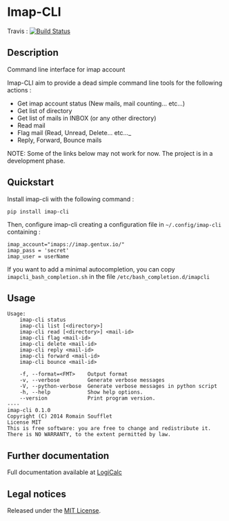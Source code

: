 Imap-CLI
========

Travis :
[![Build Status](https://travis-ci.org/Gentux/imap-cli.svg?branch=master)](https://travis-ci.org/Gentux/imap-cli)

## Description ##

Command line interface for imap account

Imap-CLI aim to provide a dead simple command line tools for the following actions :

* Get imap account status (New mails, mail counting… etc…)
* Get list of directory
* Get list of mails in INBOX (or any other directory)
* Read mail
* Flag mail (Read, Unread, Delete… etc…_
* Reply, Forward, Bounce mails

NOTE: Some of the links below may not work for now. The project is in a development phase.


## Quickstart ##

Install imap-cli with the following command :

```
pip install imap-cli
```

Then, configure imap-cli creating a configuration file in `~/.config/imap-cli` containing :

    imap_account="imaps://imap.gentux.io/"
    imap_pass = 'secret'
    imap_user = userName

If you want to add a minimal autocompletion, you can copy `imapcli_bash_completion.sh` in the file
`/etc/bash_completion.d/imapcli`

## Usage ##

```
Usage:
    imap-cli status
    imap-cli list [<directory>]
    imap-cli read [<directory>] <mail-id>
    imap-cli flag <mail-id>
    imap-cli delete <mail-id>
    imap-cli reply <mail-id>
    imap-cli forward <mail-id>
    imap-cli bounce <mail-id>

    -f, --format=<FMT>    Output format
    -v, --verbose         Generate verbose messages
    -V, --python-verbose  Generate verbose messages in python script
    -h, --help            Show help options.
    --version             Print program version.
----
imap-cli 0.1.0
Copyright (C) 2014 Romain Soufflet
License MIT
This is free software: you are free to change and redistribute it.
There is NO WARRANTY, to the extent permitted by law.
```

## Further documentation ##

Full documentation available at [LogiCalc](http://logicalc.gentux.io/documentation)

## Legal notices ##

Released under the [MIT License](http://www.opensource.org/licenses/mit-license.php).
